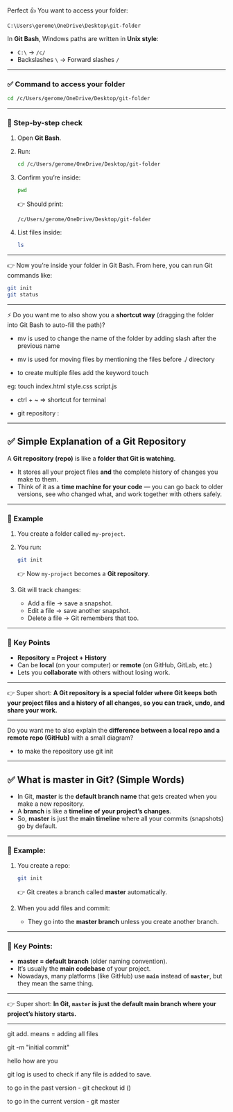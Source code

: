 Perfect 👍 You want to access your folder:

```
C:\Users\gerome\OneDrive\Desktop\git-folder
```

In **Git Bash**, Windows paths are written in **Unix style**:

* `C:\` → `/c/`
* Backslashes `\` → Forward slashes `/`

---

### ✅ Command to access your folder

```bash
cd /c/Users/gerome/OneDrive/Desktop/git-folder
```

---

### 📌 Step-by-step check

1. Open **Git Bash**.
2. Run:

   ```bash
   cd /c/Users/gerome/OneDrive/Desktop/git-folder
   ```
3. Confirm you’re inside:

   ```bash
   pwd
   ```

   👉 Should print:

   ```
   /c/Users/gerome/OneDrive/Desktop/git-folder
   ```
4. List files inside:

   ```bash
   ls
   ```

---

👉 Now you’re inside your folder in Git Bash. From here, you can run Git commands like:

```bash
git init
git status
```

---

⚡ Do you want me to also show you a **shortcut way** (dragging the folder into Git Bash to auto-fill the path)?


- mv is used to change the name of the folder by adding slash after the previous name

- mv is used for moving files by mentioning the files before ./ directory

- to create multiple files add the keyword touch 

eg: touch index.html style.css script.js


- ctrl + ~ => shortcut for terminal



- git repository :


---

## ✅ Simple Explanation of a Git Repository

A **Git repository (repo)** is like a **folder that Git is watching**.

* It stores all your project files **and** the complete history of changes you make to them.
* Think of it as a **time machine for your code** — you can go back to older versions, see who changed what, and work together with others safely.

---

### 📌 Example

1. You create a folder called `my-project`.

2. You run:

   ```bash
   git init
   ```

   👉 Now `my-project` becomes a **Git repository**.

3. Git will track changes:

   * Add a file → save a snapshot.
   * Edit a file → save another snapshot.
   * Delete a file → Git remembers that too.

---

### 🔑 Key Points

* **Repository = Project + History**
* Can be **local** (on your computer) or **remote** (on GitHub, GitLab, etc.)
* Lets you **collaborate** with others without losing work.

---

👉 Super short:
**A Git repository is a special folder where Git keeps both your project files and a history of all changes, so you can track, undo, and share your work.**

---

Do you want me to also explain the **difference between a local repo and a remote repo (GitHub)** with a small diagram?


- to make the repository use git init





---

## ✅ What is **master** in Git? (Simple Words)

* In Git, **master** is the **default branch name** that gets created when you make a new repository.
* A **branch** is like a **timeline of your project’s changes**.
* So, **master** is just the **main timeline** where all your commits (snapshots) go by default.

---

### 📌 Example:

1. You create a repo:

   ```bash
   git init
   ```

   👉 Git creates a branch called **master** automatically.

2. When you add files and commit:

   * They go into the **master branch** unless you create another branch.

---

### 🔑 Key Points:

* **master = default branch** (older naming convention).
* It’s usually the **main codebase** of your project.
* Nowadays, many platforms (like GitHub) use **`main`** instead of **`master`**, but they mean the same thing.

---

👉 Super short:
**In Git, `master` is just the default main branch where your project’s history starts.**

---
git add. means = adding all files

git -m "initial commit"

hello how are you


git log is used to check if any file is added to save.

to go in the past version - git checkout id ()

to go in the current version - git master